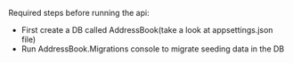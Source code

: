 Required steps before running the api:

- First create a DB called AddressBook(take a look at appsettings.json file)
- Run AddressBook.Migrations console to migrate seeding data in the DB
